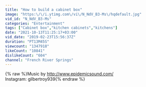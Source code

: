 ```yaml
---
title: "How to build a cabinet box"
image: "https:\/\/i.ytimg.com\/vi\/N_NdV_B3-Ms\/hqdefault.jpg"
vid_id: "N_NdV_B3-Ms"
categories: "Entertainment"
tags: ["Cabinet box","kitchen cabinets","kitchens"]
date: "2021-10-13T11:25:17+03:00"
vid_date: "2019-02-23T15:56:37Z"
duration: "PT13M45S"
viewcount: "1347918"
likeCount: "10841"
dislikeCount: "604"
channel: "French River Springs"
---
```

{% raw %}Music by <a rel="nofollow" target="blank" href="http://www.epidemicsound.com/">http://www.epidemicsound.com/</a><br />Instagram: gilbertroy939{% endraw %}
